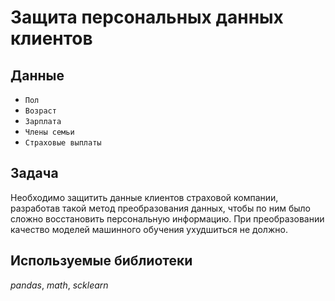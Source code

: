 # Защита персональных данных клиентов

## Данные

* `Пол`
* `Возраст`
* `Зарплата`
* `Члены семьи`
* `Страховые выплаты`

## Задача

Необходимо защитить данные клиентов страховой компании, разработав такой метод преобразования данных, чтобы по ним было сложно восстановить персональную информацию. При преобразовании качество моделей машинного обучения ухудшиться не должно.

## Используемые библиотеки
*pandas*, *math*, *scklearn*

